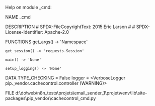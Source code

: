 Help on module _cmd:

NAME
    _cmd

DESCRIPTION
    # SPDX-FileCopyrightText: 2015 Eric Larson
    #
    # SPDX-License-Identifier: Apache-2.0

FUNCTIONS
    get_args() -> 'Namespace'

    get_session() -> 'requests.Session'

    main() -> 'None'

    setup_logging() -> 'None'

DATA
    TYPE_CHECKING = False
    logger = <VerboseLogger pip._vendor.cachecontrol.controller (WARNING)>

FILE
    d:\do\web\n8n_tests\projets\email_sender_1\projet\venv\lib\site-packages\pip\_vendor\cachecontrol\_cmd.py


